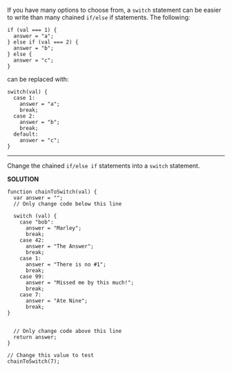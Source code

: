 If you have many options to choose from, a `switch` statement can be easier to write than many chained `if/else` if statements. The following:

```
if (val === 1) {
  answer = "a";
} else if (val === 2) {
  answer = "b";
} else {
  answer = "c";
}
```

can be replaced with:

```
switch(val) {
  case 1:
    answer = "a";
    break;
  case 2:
    answer = "b";
    break;
  default:
    answer = "c";
}
```

---

Change the chained `if/else if` statements into a `switch` statement.

**SOLUTION**

```
function chainToSwitch(val) {
  var answer = "";
  // Only change code below this line
  
  switch (val) {
    case "bob":
      answer = "Marley";
      break;
    case 42:
      answer = "The Answer";
      break;
    case 1:
      answer = "There is no #1";
      break;
    case 99:
      answer = "Missed me by this much!";
      break;
    case 7:
      answer = "Ate Nine";
      break;
}

  
  // Only change code above this line  
  return answer;  
}

// Change this value to test
chainToSwitch(7);

```
